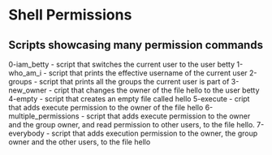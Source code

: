# Shell Permissions
## Scripts showcasing many permission commands

0-iam_betty -  script that switches the current user to the user betty
1-who_am_i  -  script that prints the effective username of the current user
2-groups    -  script that prints all the groups the current user is part of
3-new_owner -  cript that changes the owner of the file hello to the user betty
4-empty     -  script that creates an empty file called hello
5-execute   -  cript that adds execute permission to the owner of the file hello
6-multiple_permissions  -  script that adds execute permission to the owner and the group owner, and read permission to other users, to the file hello.
7-everybody -  script that adds execution permission to the owner, the group owner and the other users, to the file hello